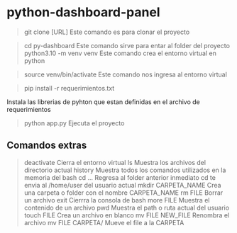 # python-dashboard-panel
> git clone [URL]
Este comando es para clonar el proyecto 

> cd py-dashboard
Este comando sirve para entar al folder del proyecto
> python3.10 -m venv venv 
Este comando crea el entorno virtual en python

 >source venv/bin/activate
 Este comando nos ingresa al entorno virtual 

 > pip install -r requerimientos.txt
 
 Instala las librerias de pyhton que estan definidas en el archivo de requerimientos

 > python app.py
 Ejecuta el proyecto
 ## Comandos extras
 > deactivate
 Cierra el entorno virtual
 > ls 
 Muestra los archivos del directorio actual 
 > history
 Muestra todos los comandos utilizados en la memoria del bash
 > cd ...
 Regresa al folder anterior inmediato 
 > cd 
 te envia al /home/user del usuario actual 
 > mkdir CARPETA_NAME 
 Crea una carpeta o folder con el nombre  CARPETA_NAME 
 > rm FILE 
 Borrar un archivo
 > exit
 Cierrra la consola de bash
 > more FILE 
 Muestra el contenido de un archivo
 > pwd 
 Muestra el path o ruta actual del usuario 
 > touch FILE
 Crea un archivo en blanco 
 > mv FILE NEW_FILE
 Renombra el archivo 
 > mv FILE CARPETA/
 Mueve el file a la CARPETA

